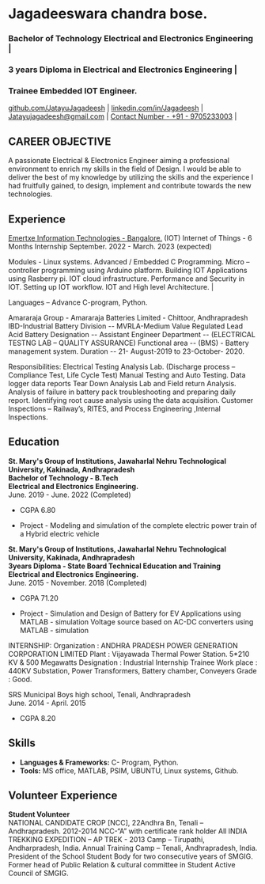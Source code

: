 # Jagadeeswara chandra bose.

### Bachelor of Technology Electrical and Electronics Engineering |
### 3 years Diploma in  Electrical and Electronics Engineering |
### Trainee Embedded IOT Engineer.

[github.com/JatayuJagadeesh](https://github.com/Jatayu-Jagadeesh) |
[linkedin.com/in/Jagadeesh](https://www.linkedin.com/in/jatayujagadeesh) |
[Jatayujagadeesh@gmail.com](mailto:Jatayujagadeesh@gmail.com) |
[Contact Number - +91 - 9705233003](https://bit.ly/3pSOHLi) |

CAREER OBJECTIVE
-
A passionate Electrical & Electronics Engineer aiming a professional environment to enrich my skills in the field of Design. I would be able to deliver the best of my knowledge by utilizing the skills and the experience I had fruitfully gained, to design, implement and contribute towards the new technologies.

Experience
-
[Emertxe Information Technologies - Bangalore.](https://www.emertxe.com/)
(IOT) Internet of Things - 6 Months Internship
September. 2022 - March. 2023 (expected)

Modules - Linux systems.
	        Advanced / Embedded C Programming.
  	      Micro – controller programming using Arduino platform.
	        Building IOT Applications using Rasberry pi.
	        IOT cloud infrastructure.
          Performance and Security in IOT.
          Setting up IOT workflow.
          IOT and High level Architecture. |

Languages – Advance  C-program, Python.


Amararaja Group -
Amararaja Batteries Limited - Chittoor, Andhrapradesh
IBD-Industrial Battery Division -- MVRLA-Medium Value Regulated Lead Acid Battery
Designation      -- Assistant Engineer
Department       -- (ELECTRICAL TESTNG LAB – QUALITY ASSURANCE)
Functional area  -- (BMS) - Battery management system.
Duration         -- 21- August-2019 to 23-October- 2020.

Responsibilities:
Electrical Testing Analysis Lab. (Discharge process – Compliance Test, Life Cycle Test)
Manual Testing and Auto Testing.
Data logger data reports
Tear Down Analysis Lab and Field return Analysis.
Analysis of failure in battery pack troubleshooting and preparing daily report.
Identifying root cause analysis using the data acquisition.
Customer Inspections – Railway’s, RITES, and Process Engineering ,Internal Inspections.


Education
-
**St. Mary's Group of Institutions, Jawaharlal Nehru Technological University, Kakinada, Andhrapradesh <br>
Bachelor of Technology - B.Tech <br>
Electrical and Electronics Engineering.** <br>
June. 2019 - June. 2022 (Completed) <br>
- CGPA 6.80

- Project - Modeling and simulation of the complete electric power train of a Hybrid electric vehicle


**St. Mary's Group of Institutions, Jawaharlal Nehru Technological University, Kakinada, Andhrapradesh <br>
3years Diploma - State Board Technical Education and Training <br>
Electrical and Electronics Engineering.** <br>
June. 2015 - November. 2018 (Completed) <br>
- CGPA 71.20

- Project - Simulation and Design of Battery for EV Applications using MATLAB - simulation
            Voltage source based on AC-DC converters using MATLAB - simulation


INTERNSHIP:
Organization : ANDHRA PRADESH POWER GENERATION CORPORATION LIMITED
Plant : Vijayawada Thermal Power Station. 5*210 KV & 500 Megawatts
Designation : Industrial Internship Trainee
Work place : 440KV Substation, Power Transformers, Battery chamber, Conveyers
Grade : Good.


SRS Municipal Boys high school, Tenali, Andhrapradesh <br>
June. 2014 - April. 2015  <br>
- CGPA 8.20



Skills
-

- **Languages & Frameworks:** C- Program, Python.
- **Tools:** MS office, MATLAB, PSIM, UBUNTU, Linux systems, Github.



Volunteer Experience
-
**Student Volunteer** <br>
NATIONAL CANDIDATE CROP [NCC], 22Andhra Bn, Tenali – Andhrapradesh. 2012-2014
NCC-“A” with certificate rank holder
All INDIA TREKKING EXPEDITION – AP TREK - 2013 Camp – Tirupathi, Andharpradesh, India.
Annual Training Camp – Tenali, Andhrapradesh, India.
President of the School Student Body for two consecutive years of SMGIG.
Former head of Public Relation & cultural committee in Student Active Council of SMGIG.
